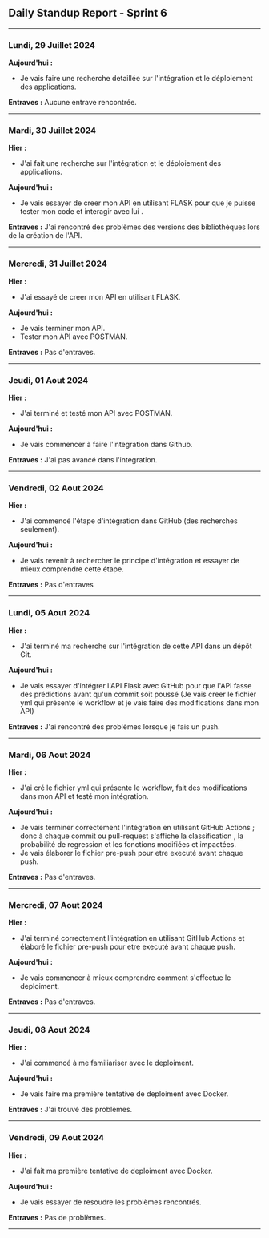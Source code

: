## Daily Standup Report - Sprint 6

---

### Lundi, 29 Juillet 2024

**Aujourd'hui :**

- Je vais faire une recherche detaillée sur l'intégration et le déploiement des applications.

**Entraves :** Aucune entrave rencontrée.

---

### Mardi, 30 Juillet 2024

**Hier :**

- J'ai fait une recherche sur l'intégration et le déploiement des applications.

**Aujourd'hui :**

- Je vais essayer de creer mon API en utilisant FLASK pour que je puisse tester mon code et interagir avec lui .

**Entraves :** J'ai rencontré des problèmes des versions des bibliothèques lors de la création de l'API.

---

### Mercredi, 31 Juillet 2024

**Hier :**

- J'ai essayé de creer mon API en utilisant FLASK.

**Aujourd'hui :**

- Je vais terminer mon API.
- Tester mon API avec POSTMAN.

**Entraves :** Pas d'entraves.

---

### Jeudi, 01 Aout 2024

**Hier :**

- J'ai terminé et testé mon API avec POSTMAN.

**Aujourd'hui :**

- Je vais commencer à faire l'integration dans Github.

**Entraves :** J'ai pas avancé dans l'integration.

---

### Vendredi, 02 Aout 2024

**Hier :**

- J'ai commencé l'étape d'intégration dans GitHub (des recherches seulement).

**Aujourd'hui :**

- Je vais revenir à rechercher le principe d'intégration et essayer de mieux comprendre cette étape.

**Entraves :** Pas d'entraves

---

### Lundi, 05 Aout 2024

**Hier :**

- J'ai terminé ma recherche sur l'intégration de cette API dans un dépôt Git.

**Aujourd'hui :**

- Je vais essayer d'intégrer l'API Flask avec GitHub pour que l'API fasse des prédictions avant qu'un commit soit poussé (Je vais creer le fichier yml qui présente le workflow et je vais faire des modifications dans mon API)

**Entraves :** J'ai rencontré des problèmes lorsque je fais un push.

---

### Mardi, 06 Aout 2024

**Hier :**

- J'ai cré le fichier yml qui présente le workflow, fait des modifications dans mon API et testé mon intégration.

**Aujourd'hui :**

- Je vais terminer correctement l'intégration en utilisant GitHub Actions ; donc à chaque commit ou pull-request s'affiche la classification , la probabilité de regression et les fonctions modifiées et impactées.
- Je vais élaborer le fichier pre-push pour etre executé avant chaque push.

**Entraves :** Pas d'entraves.

---

### Mercredi, 07 Aout 2024

**Hier :**

- J'ai terminé correctement l'intégration en utilisant GitHub Actions et élaboré le fichier pre-push pour etre executé avant chaque push.

**Aujourd'hui :**

- Je vais commencer à mieux comprendre comment s'effectue le deploiment.

**Entraves :** Pas d'entraves.

---

### Jeudi, 08 Aout 2024

**Hier :**

- J'ai commencé à me familiariser avec le deploiment.

**Aujourd'hui :**

- Je vais faire ma première tentative de deploiment avec Docker.

**Entraves :** J'ai trouvé des problèmes.

---

### Vendredi, 09 Aout 2024

**Hier :**

- J'ai fait ma première tentative de deploiment avec Docker.

**Aujourd'hui :**

- Je vais essayer de resoudre les problèmes rencontrés.

**Entraves :** Pas de problèmes.

---
